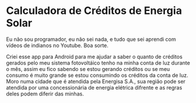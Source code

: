 # Calculadora de Créditos de Energia Solar
 Eu não sou programador, eu não sei nada, e tudo que sei aprendi com vídeos de indianos no Youtube. Boa sorte.

Criei esse app para Android para me ajudar a saber o quanto de créditos gerados pelo meu sistema fotovoltáico tenho na minha conta de luz durante o mês, assim eu fico sabendo se estou gerando créditos ou se meu consumo é muito grande se estou consumindo os créditos da conta de luz. Moro numa cidade que é atendida pela Energisa S.A., sua região pode ser atendida por uma concessionária de energia elétrica difrente e as regras deles podem diferir das minhas.
